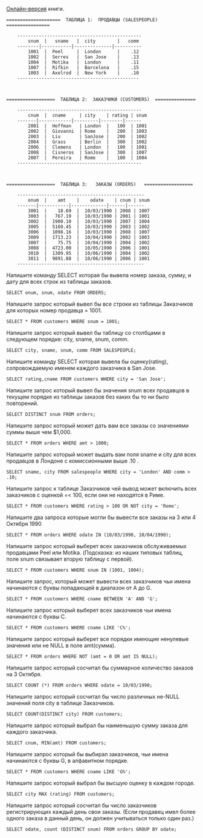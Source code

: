 [Онлайн-версия](http://www.sql.ru/docs/sql/u_sql/index.shtml) книги.  
  
  
	====================  ТАБЛИЦА 1:  ПРОДАВЦЫ (SALESPEOPLE)  ================  
	
		----------------------------------------------  
			snum  |   sname   |  city        |   comm
		--------|-----------|--------------|----------
			1001  |  Peel     |  London      |    .12
			1002  |  Serres   |  San Jose    |    .13
			1004  |  Motika   |  London      |    .11
			1007  |  Rifkin   |  Barcelona   |    .15
			1003  |  Axelrod  |  New York    |    .10
		---------------------------------------------
	
	
	
	==================  ТАБЛИЦА 2:  ЗАКАЗЧИКИ (CUSTOMERS)  ===============
	
		----------------------------------------------
			cnum  |  cname     | city    | rating | snum
		-------|------------|---------|--------|------
			2001  |  Hoffman   | London  |   100  | 1001
			2002  |  Giovanni  | Rome    |   200  | 1003
			2003  |  Liu       | SanJose |   200  | 1002
			2004  |  Grass     | Berlin  |   300  | 1002
			2006  |  Clemens   | London  |   100  | 1001
			2008  |  Cisneros  | SanJose |   300  | 1007
			2007  |  Pereira   | Rome    |   100  | 1004
		----------------------------------------------
	
	
	
	==================  ТАБЛИЦА 3:   ЗАКАЗЫ (ORDERS)   ==================
	
		-----------------------------------------------
			onum  |    amt    |    odate    | cnum | snum
		-------|-----------|-------------|------|------
			3001  |    18.69  |  10/03/1990 | 2008 | 1007
			3003  |   767.19  |  10/03/1990 | 2001 | 1001
			3002  |  1900.10  |  10/03/1990 | 2007 | 1004
			3005  |  5160.45  |  10/03/1990 | 2003 | 1002
			3006  |  1098.16  |  10/03/1990 | 2008 | 1007
			3009  |  1713.23  |  10/04/1990 | 2002 | 1003
			3007  |    75.75  |  10/04/1990 | 2004 | 1002
			3008  |  4723.00  |  10/05/1990 | 2006 | 1001
			3010  |  1309.95  |  10/06/1990 | 2004 | 1002
			3011  |  9891.88  |  10/06/1990 | 2006 | 1001
		-----------------------------------------------

  
Напишите команду SELECT которая бы вывела номер заказа, сумму, и дату для всех строк из таблицы заказов.  
  
	SELECT onum, snum, odate FROM ORDERS;
  
Напишите запрос который вывел бы все строки из таблицы Заказчиков для которых номер продавца = 1001.  
  
	SELECT * FROM customers WHERE snum = 1001;  
  
Напишите запрос который вывел бы таблицу со столбцами в следующем порядке: city, sname, snum, comm.  
  
	SELECT city, sname, snum, comm FROM SALESPEOPLE;
  
Напишите команду SELECT которая вывела бы оценку(rating), сопровождаемую именем каждого заказчика в San Jose.  
  
	SELECT rating,cname FROM customers WHERE city = 'San Jose';
  
Напишите запрос который вывел бы значения snum всех продавцов в текущем порядке из таблицы заказов без каких бы то ни было повторений.  
  
	SELECT DISTINCT snum FROM orders;
  
Напишите запрос который может дать вам все заказы со значениями суммы выше чем $1,000.   
  
	SELECT * FROM orders WHERE amt > 1000;
  
Напишите запрос который может выдать вам поля sname и city для всех продавцов в Лондоне с комиссионными выше .10 .  
  
	SELECT sname, city FROM salespeople WHERE city = 'London' AND comm > .10;
  
Напишите запрос к таблице Заказчиков чей вывод может включить всех заказчиков с оценкой =< 100, если они не находятся в Риме.   
  
	SELECT * FROM customers WHERE rating > 100 OR NOT city = 'Rome';
   
Напишите два запроса которые могли бы вывести все заказы на 3 или 4 Октября 1990   
  
	SELECT * FROM orders WHERE odate IN (10/03/1990, 10/04/1990);
  
Напишите запрос который выберет всех заказчиков обслуживаемых продавцами Peel или Motika. (Подсказка: из наших типовых таблиц, поле snum связывает вторую таблицу с первой).   
   
	SELECT * FROM customers WHERE snum IN (1001, 1004);
   
Напишите запрос, который может вывести всех заказчиков чьи имена начинаются с буквы попадающей в диапазон от A до G.  
  
	SELECT * FROM customers WHERE cname BETWEEN 'A' AND 'G';
  
Напишите запрос который выберет всех заказчиков чьи имена начинаются с буквы C.   
  
	SELECT * FROM customers WHERE cname LIKE 'C%';
  
Напишите запрос который выберет все порядки имеющие ненулевые значения или не NULL в поле amt(сумма).   
  
	SELECT * FROM orders WHERE NOT (amt = 0 OR amt IS NULL); 
  
Напишите запрос который сосчитал бы суммарное количество заказов на 3 Октября.  
  
	SELECT COUNT (*) FROM orders WHERE odate = 10/03/1990;
  
Напишите запрос который сосчитал бы число различных не-NULL значений поля city в таблице Заказчиков.   
  
	SELECT COUNT(DISTINCT city) FROM customers;
  
Напишите запрос который выбрал бы наименьшую сумму заказа для каждого заказчика.  
  
	SELECT cnum, MIN(amt) FROM customers;
  
Напишите запрос который бы выбирал заказчиков, чьи имена начинаются с буквы G, в алфавитном порядке.  
  
	SELECT * FROM customers WHERE cname LIKE 'G%';
  
Напишите запрос который выбрал бы высшую оценку в каждом городе.  
  
	SELECT city MAX (rating) FROM customers;
  
Напишите запрос который сосчитал бы число заказчиков регистрирующих каждый день свои заказы. (Если продавец имел более одного заказа в данный день, он должен учитываться только один раз.)  
  
	SELECT odate, count (DISTINCT snum) FROM orders GROUP BY odate;
